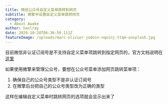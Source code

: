 ```yaml
---
title: 微信公众号自定义菜单跳转到网页
subtitle: 微擎中设置自定义菜单跳转网页
category:
  - About Awake
author: hanlray
date: 2020-10-28T06:36:59.111Z
featureImage: /uploads/marc-olivier-jodoin-nqoinj-ttqm-unsplash.jpg
---
```

目前微信非认证订阅号是不支持自定义菜单项跳转到指定网页的，官方文档说明在[这里](https://kf.qq.com/faq/120911VrYVrA150212ENnyqM.html)

如果使用微擎来管理公众号，要想在公众号菜单添加网页跳转菜单项：

1. 确保自己的公众号类型不是非认证订阅号
2. 在微擎后台把自己的公众号类型改为正确的类型

这样在编辑自定义菜单时跳转网页的选项就会显示出来了